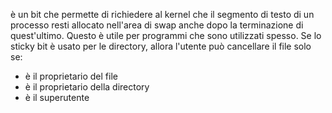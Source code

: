 è un bit che permette di richiedere al kernel che il segmento di testo di un processo resti allocato nell'area di swap anche dopo la terminazione di quest'ultimo. Questo è utile per programmi che sono utilizzati spesso. Se lo sticky bit è usato per le directory, allora l'utente può cancellare il file solo se:
- è il proprietario del file
- è il proprietario della directory
- è il superutente
